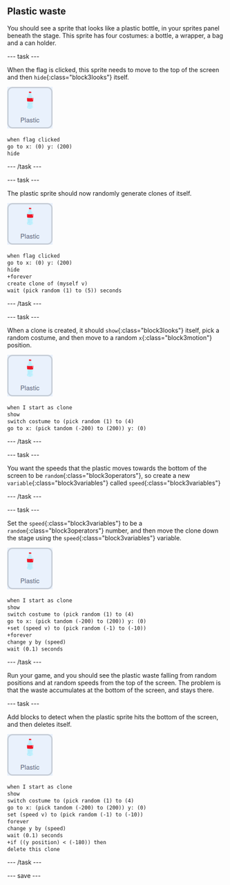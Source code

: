 ## Plastic waste

You should see a sprite that looks like a plastic bottle, in your sprites panel beneath the stage. This sprite has four costumes: a bottle, a wrapper, a bag and a can holder.

--- task ---

When the flag is clicked, this sprite needs to move to the top of the screen and then `hide`{:class="block3looks"} itself.

![plastic sprite](images/plastic-sprite.png)

```blocks3
when flag clicked
go to x: (0) y: (200)
hide
```

--- /task ---

--- task ---

The plastic sprite should now randomly generate clones of itself.

![plastic sprite](images/plastic-sprite.png)

```blocks3
when flag clicked
go to x: (0) y: (200)
hide
+forever
create clone of (myself v)
wait (pick random (1) to (5)) seconds
```

--- /task ---

--- task ---

When a clone is created, it should `show`{:class="block3looks"} itself, pick a random costume, and then  move to a random `x`{:class="block3motion"} position.

![plastic sprite](images/plastic-sprite.png)

```blocks3
when I start as clone
show
switch costume to (pick random (1) to (4)
go to x: (pick tandom (-200) to (200)) y: (0)
```
--- /task ---

--- task ---

You want the speeds that the plastic moves towards the bottom of the screen to be `random`{:class="block3operators"}, so create a new `variable`{:class="block3variables"} called `speed`{:class="block3variables"}

--- /task ---

--- task ---

Set the `speed`{:class="block3variables"} to be a `random`{:class="block3operators"} number, and then move the clone down the stage using the `speed`{:class="block3variables"} variable.

![plastic sprite](images/plastic-sprite.png)

```blocks3
when I start as clone
show
switch costume to (pick random (1) to (4)
go to x: (pick tandom (-200) to (200)) y: (0)
+set (speed v) to (pick random (-1) to (-10))
+forever
change y by (speed)
wait (0.1) seconds

```

--- /task ---

Run your game, and you should see the plastic waste falling from random positions and at random speeds from the top of the screen. The problem is that the waste accumulates at the bottom of the screen, and stays there.

--- task ---

Add blocks to detect when the plastic sprite hits the bottom of the screen, and then deletes itself.

![plastic sprite](images/plastic-sprite.png)

```blocks3
when I start as clone
show
switch costume to (pick random (1) to (4)
go to x: (pick tandom (-200) to (200)) y: (0)
set (speed v) to (pick random (-1) to (-10))
forever
change y by (speed)
wait (0.1) seconds
+if ((y position) < (-180)) then
delete this clone
```

--- /task ---

--- save ---


